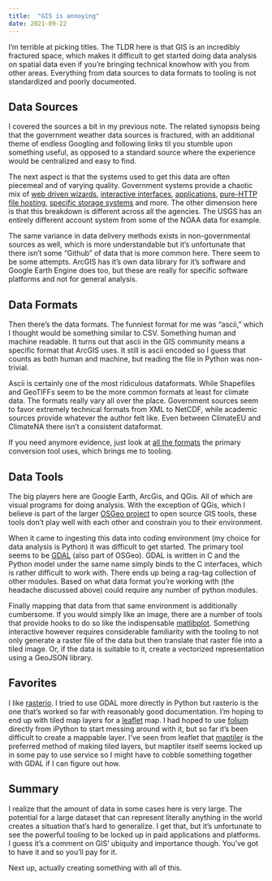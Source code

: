 ```yaml
---
title:	"GIS is annoying"
date: 2021-09-22
---
```


  I’m terrible at picking titles. The TLDR here is that GIS is an incredibly fractured space, which makes it difficult to get started doing data analysis on spatial data even if you’re bringing technical knowhow with you from other areas. Everything from data sources to data formats to tooling is not standardized and poorly documented.

## Data Sources

I covered the sources a bit in my previous note. The related synopsis being that the government weather data sources is fractured, with an additional theme of endless Googling and following links til you stumble upon something useful, as opposed to a standard source where the experience would be centralized and easy to find. 

The next aspect is that the systems used to get this data are often piecemeal and of varying quality. Government systems provide a chaotic mix of [web driven wizards](https://www.ncei.noaa.gov/products/land-based-station/us-climate-normals), [interactive interfaces](https://coast.noaa.gov/dataviewer/#/imagery/search/), [applications](https://lpdaacsvc.cr.usgs.gov/appeears/), [pure-HTTP file hosting](https://lpdaac.usgs.gov/tools/data-pool/%27), [specific storage systems](https://lpdaac.usgs.gov/tools/opendap/) and more. The other dimension here is that this breakdown is different across all the agencies. The USGS has an entirely different account system from some of the NOAA data for example.

The same variance in data delivery methods exists in non-governmental sources as well, which is more understandable but it’s unfortunate that there isn’t some “Github” of data that is more common here. There seem to be some attempts. ArcGIS has it’s own data library for it’s software and Google Earth Engine does too, but these are really for specific software platforms and not for general analysis. 

## Data Formats

Then there’s the data formats. The funniest format for me was “ascii,” which I thought would be something similar to CSV. Something human and machine readable. It turns out that ascii in the GIS community means a specific format that ArcGIS uses. It still is ascii encoded so I guess that counts as both human and machine, but reading the file in Python was non-trivial. 

Ascii is certainly one of the most ridiculous dataformats. While Shapefiles and GeoTIFFs seem to be the more common formats at least for climate data. The formats really vary all over the place. Government sources seem to favor extremely technical formats from XML to NetCDF, while academic sources provide whatever the author felt like. Even between ClimateEU and ClimateNA there isn’t a consistent dataformat.

If you need anymore evidence, just look at [all the formats](https://gdal.org/drivers/raster/index.html) the primary conversion tool uses, which brings me to tooling.

## Data Tools

The big players here are Google Earth, ArcGis, and QGis. All of which are visual programs for doing analysis. With the exception of QGis, which I believe is part of the larger [OSGeo project](https://www.osgeo.org/) to open source GIS tools, these tools don’t play well with each other and constrain you to their environment. 

When it came to ingesting this data into coding environment (my choice for data analysis is Python) it was difficult to get started. The primary tool seems to be [GDAL](https://gdal.org/#) (also part of OSGeo). GDAL is written in C and the Python model under the same name simply binds to the C interfaces, which is rather difficult to work with. There ends up being a rag-tag collection of other modules. Based on what data format you’re working with (the headache discussed above) could require any number of python modules.

Finally mapping that data from that same environment is additionally cumbersome. If you would simply like an image, there are a number of tools that provide hooks to do so like the indispensable [matlibplot](https://www.earthdatascience.org/courses/scientists-guide-to-plotting-data-in-python/plot-spatial-data/customize-raster-plots/customize-matplotlib-raster-maps/). Something interactive however requires considerable familiarity with the tooling to not only generate a raster file of the data but then translate that raster file into a tiled image. Or, if the data is suitable to it, create a vectorized representation using a GeoJSON library.

## Favorites

I like [rasterio](https://rasterio.readthedocs.io/en/latest/). I tried to use GDAL more directly in Python but rasterio is the one that’s worked so far with reasonably good documentation. I’m hoping to end up with tiled map layers for a [leaflet](https://leafletjs.com/) map. I had hoped to use [folium](http://python-visualization.github.io/folium/) directly from iPython to start messing around with it, but so far it’s been difficult to create a mappable layer. I’ve seen from leaflet that [maptiler](https://www.maptiler.com/engine/) is the preferred method of making tiled layers, but maptiler itself seems locked up in some pay to use service so I might have to cobble something together with GDAL if I can figure out how.

## Summary

I realize that the amount of data in some cases here is very large. The potential for a large dataset that can represent literally anything in the world creates a situation that’s hard to generalize. I get that, but it’s unfortunate to see the powerful tooling to be locked up in paid applications and platforms. I guess it’s a comment on GIS’ ubiquity and importance though. You’ve got to have it and so you’ll pay for it.

Next up, actually creating something with all of this.

  
